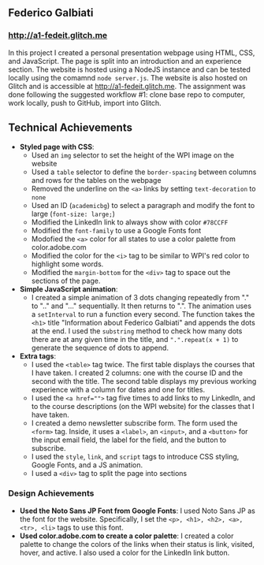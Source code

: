 ## Federico Galbiati
### http://a1-fedeit.glitch.me

In this project I created a personal presentation webpage using HTML, CSS, and JavaScript. The page is split into an introduction and an experience section. The website is hosted using a NodeJS instance and can be tested locally using the comamnd `node server.js`. The website is also hosted on Glitch and is accessible at http://a1-fedeit.glitch.me. The assignment was done following the suggested workflow #1: clone base repo to computer, work locally, push to GitHub, import into Glitch.

## Technical Achievements
- **Styled page with CSS**:
    - Used an `img` selector to set the height of the WPI image on the website
    - Used a `table` selector to define the `border-spacing` between columns and rows for the tables on the webpage
    - Removed the underline on the `<a>` links by setting `text-decoration` to `none`
    - Used an ID (`academicbg`) to select a paragraph and modify the font to large (`font-size: large;`)
    - Modified the LinkedIn link to always show with color `#78CCFF`
    - Modified the `font-family` to use a Google Fonts font
    - Modofied the `<a>` color for all states to use a color palette from color.adobe.com
    - Modified the color for the `<i>` tag to be similar to WPI's red color to highlight some words.
    - Modified the `margin-bottom` for the `<div>` tag to space out the sections of the page.
- **Simple JavaScript animation**:
    - I created a simple animation of 3 dots changing repeatedly from "." to ".." and "..." sequentially. It then returns to ".". The animation uses a `setInterval` to run a function every second. The function takes the `<h1>` title "Information about Federico Galbiati" and appends the dots at the end. I used the `substring` method to check how many dots there are at any given time in the title, and `".".repeat(x + 1)` to generate the sequence of dots to append.
- **Extra tags**:
    - I used the `<table>` tag twice. The first table displays the courses that I have taken. I created 2 columns: one with the course ID and the second with the title. The second table displays my previous working experience with a column for dates and one for titles.
    - I used the `<a href="">` tag five times to add links to my LinkedIn, and to the course descriptions (on the WPI website) for the classes that I have taken.
    - I created a demo newsletter subscribe form. The form used the `<form>` tag. Inside, it uses a `<label>`, an `<input>`, and a `<button>` for the input email field, the label for the field, and the button to subscribe.
    - I used the `style`, `link`, and `script` tags to introduce CSS styling, Google Fonts, and a JS animation.
    - I used a `<div>` tag to split the page into sections
### Design Achievements
- **Used the Noto Sans JP Font from Google Fonts**: I used Noto Sans JP as the font for the website. Specifically, I set the `<p>, <h1>, <h2>, <a>, <tr>, <li>` tags to use this font.
- **Used color.adobe.com to create a color palette**: I created a color palette to change the colors of the links when their status is link, visited, hover, and active. I also used a color for the LinkedIn link button.
